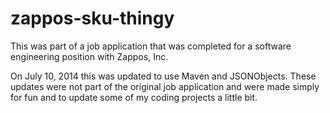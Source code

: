zappos-sku-thingy
=================

This was part of a job application that was completed for a software engineering position with Zappos, Inc. 

On July 10, 2014 this was updated to use Maven and JSONObjects. These updates were not part of the 
original job application and were made simply for fun and to update some of my coding projects a little bit. 

